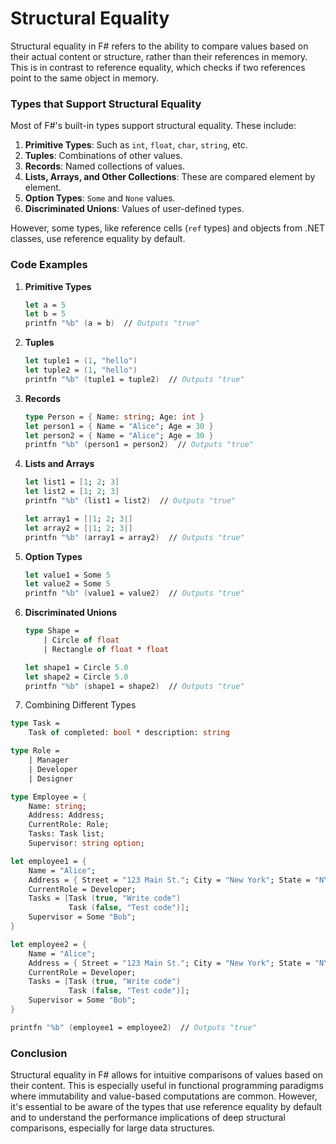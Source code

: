# Structural Equality

Structural equality in F# refers to the ability to compare values based on their actual content or structure, rather than their references in memory. This is in contrast to reference equality, which checks if two references point to the same object in memory.

### Types that Support Structural Equality

Most of F#'s built-in types support structural equality. These include:

1. **Primitive Types**: Such as `int`, `float`, `char`, `string`, etc.
2. **Tuples**: Combinations of other values.
3. **Records**: Named collections of values.
4. **Lists, Arrays, and Other Collections**: These are compared element by element.
5. **Option Types**: `Some` and `None` values.
6. **Discriminated Unions**: Values of user-defined types.

However, some types, like reference cells (`ref` types) and objects from .NET classes, use reference equality by default.

### Code Examples

1. **Primitive Types**

    ```fsharp
    let a = 5
    let b = 5
    printfn "%b" (a = b)  // Outputs "true"
    ```

2. **Tuples**

    ```fsharp
    let tuple1 = (1, "hello")
    let tuple2 = (1, "hello")
    printfn "%b" (tuple1 = tuple2)  // Outputs "true"
    ```

3. **Records**

    ```fsharp
    type Person = { Name: string; Age: int }
    let person1 = { Name = "Alice"; Age = 30 }
    let person2 = { Name = "Alice"; Age = 30 }
    printfn "%b" (person1 = person2)  // Outputs "true"
    ```

4. **Lists and Arrays**

    ```fsharp
    let list1 = [1; 2; 3]
    let list2 = [1; 2; 3]
    printfn "%b" (list1 = list2)  // Outputs "true"

    let array1 = [|1; 2; 3|]
    let array2 = [|1; 2; 3|]
    printfn "%b" (array1 = array2)  // Outputs "true"
    ```

5. **Option Types**

    ```fsharp
    let value1 = Some 5
    let value2 = Some 5
    printfn "%b" (value1 = value2)  // Outputs "true"
    ```

6. **Discriminated Unions**

    ```fsharp
    type Shape =
        | Circle of float
        | Rectangle of float * float

    let shape1 = Circle 5.0
    let shape2 = Circle 5.0
    printfn "%b" (shape1 = shape2)  // Outputs "true"
    ```

7. Combining Different Types

```fsharp
type Task = 
	Task of completed: bool * description: string

type Role = 
    | Manager
    | Developer
    | Designer

type Employee = {
    Name: string;
    Address: Address;
    CurrentRole: Role;
    Tasks: Task list;
    Supervisor: string option;

let employee1 = {
	Name = "Alice";
	Address = { Street = "123 Main St."; City = "New York"; State = "NY" };
	CurrentRole = Developer;
	Tasks = [Task (true, "Write code")
			 Task (false, "Test code")];
	Supervisor = Some "Bob";
}

let employee2 = {
	Name = "Alice";
	Address = { Street = "123 Main St."; City = "New York"; State = "NY" };
	CurrentRole = Developer;
	Tasks = [Task (true, "Write code")
			 Task (false, "Test code")];
	Supervisor = Some "Bob";
}

printfn "%b" (employee1 = employee2)  // Outputs "true"
```




### Conclusion

Structural equality in F# allows for intuitive comparisons of values based on their content. This is especially useful in functional programming paradigms where immutability and value-based computations are common. However, it's essential to be aware of the types that use reference equality by default and to understand the performance implications of deep structural comparisons, especially for large data structures.